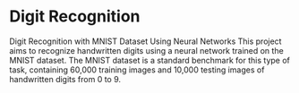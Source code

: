 
# Digit Recognition

Digit Recognition with MNIST Dataset Using Neural Networks This project aims to recognize handwritten digits using a neural network trained on the MNIST dataset. The MNIST dataset is a standard benchmark for this type of task, containing 60,000 training images and 10,000 testing images of handwritten digits from 0 to 9.

